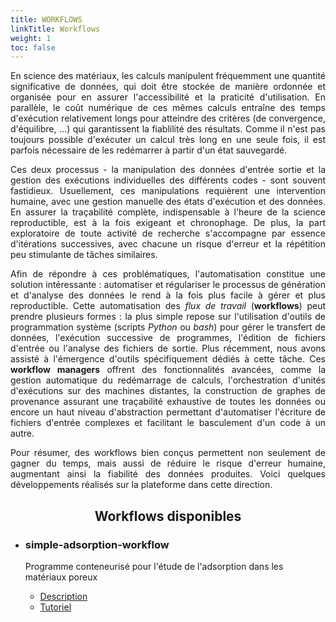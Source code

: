 ```yaml
---
title: WORKFLOWS
linkTitle: Workflows
weight: 1
toc: false
---
```


<div align="justify" class="mt-4">

En science des matériaux, les calculs manipulent fréquemment une quantité significative de données, qui doit être stockée de manière ordonnée et organisée pour en assurer l'accessibilité et la praticité d'utilisation. En parallèle, le coût numérique de ces mêmes calculs entraîne des temps d'exécution relativement longs pour atteindre des critères (de convergence, d'équilibre, ...) qui garantissent la fiablilité des résultats. Comme il n'est pas toujours possible d'exécuter un calcul très long en une seule fois, il est parfois nécessaire de les redémarrer à partir d'un état sauvegardé.

Ces deux processus - la manipulation des données d'entrée sortie et la gestion des exécutions individuelles des différents codes - sont souvent fastidieux. Usuellement, ces manipulations requièrent une intervention humaine, avec une gestion manuelle des états d'exécution et des données. En assurer la traçabilité complète, indispensable à l'heure de la science reproductible, est à la fois exigeant et chronophage. De plus, la part exploratoire de toute activité de recherche s'accompagne par essence d'itérations successives, avec chacune un risque d'erreur et la répétition peu stimulante de tâches similaires.

Afin de répondre à ces problématiques, l'automatisation constitue une solution intéressante : automatiser et régulariser le processus de génération et d'analyse des données le rend à la fois plus facile à gérer et plus reproductible. Cette automatisation des *flux de travail* (**workflows**) peut prendre plusieurs formes : la plus simple repose sur l'utilisation d'outils de programmation système (scripts *Python* ou *bash*) pour gérer le transfert de données, l'exécution successive de programmes, l'édition de fichiers d'entrée ou l'analyse des fichiers de sortie. Plus récemment, nous avons assisté à l'émergence d'outils spécifiquement dédiés à cette tâche. Ces **workflow managers** offrent des fonctionnalités avancées, comme la gestion automatique du redémarrage de calculs, l'orchestration d'unités d'exécutions sur des machines distantes, la construction de graphes de provenance assurant une traçabilité exhaustive de toutes les données ou encore un haut niveau d'abstraction permettant d'automatiser l'écriture de fichiers d'entrée complexes et facilitant le basculement d'un code à un autre.

Pour résumer, des workflows bien conçus permettent non seulement de gagner du temps, mais aussi de réduire le risque d'erreur humaine, augmentant ainsi la fiabilité des données produites. Voici quelques développements réalisés sur la plateforme dans cette direction.

</div>

<div align="center"><h2>Workflows disponibles</h2></div>

- ### simple-adsorption-workflow

  Programme conteneurisé pour l'étude de l'adsorption dans les matériaux poreux
  - [Description](/workflows/saw/description)
  - [Tutoriel](/workflows/saw/tutorial)
